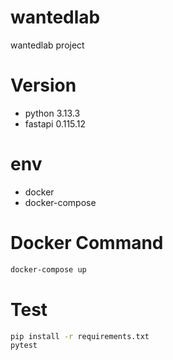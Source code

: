 # wantedlab
wantedlab project


# Version
- python 3.13.3
- fastapi 0.115.12

# env
- docker
- docker-compose

# Docker Command
```bash
docker-compose up
```

# Test
```bash
pip install -r requirements.txt
pytest
```
